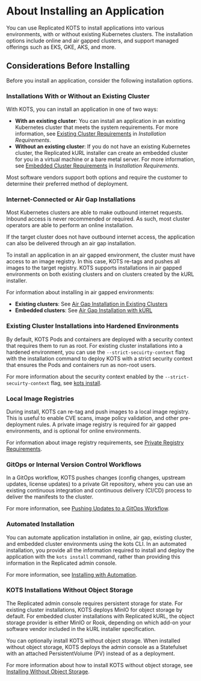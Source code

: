 # About Installing an Application

You can use Replicated KOTS to install applications into various environments, with or without existing Kubernetes clusters. The installation options include online and air gapped clusters, and support managed offerings such as EKS, GKE, AKS, and more.

## Considerations Before Installing

Before you install an application, consider the following installation options.

### Installations With or Without an Existing Cluster

With KOTS, you can install an application in one of two ways:
* **With an existing cluster**: You can install an application in an existing Kubernetes cluster that meets the system requirements. For more information, see [Existing Cluster Requirements](installing-general-requirements#existing-cluster-requirements) in _Installation Requirements_.
* **Without an existing cluster**: If you do not have an existing Kubernetes cluster, the Replicated kURL installer can create an embedded cluster for you in a virtual machine or a bare metal server. For more information, see [Embedded Cluster Requirements](installing-general-requirements#embedded-cluster-requirements) in _Installation Requirements_.

Most software vendors support both options and require the customer to determine their preferred method of deployment.

### Internet-Connected or Air Gap Installations

Most Kubernetes clusters are able to make outbound internet requests. Inbound access is never recommended or required.
As such, most cluster operators are able to perform an online installation.

If the target cluster does not have outbound internet access, the application can also be delivered through an air gap installation.

To install an application in an air gapped environment, the cluster must have access to an image registry. In this case, KOTS re-tags and pushes all images to the target registry. KOTS supports installations in air gapped environments on both existing clusters and on clusters created by the kURL installer.

For information about installing in air gapped environments:
* **Existing clusters**: See [Air Gap Installation in Existing Clusters](installing-existing-cluster-airgapped)
* **Embedded clusters**: See [Air Gap Installation with kURL](installing-embedded-airgapped)

### Existing Cluster Installations into Hardened Environments

By default, KOTS Pods and containers are deployed with a security context that requires them to run as root. For existing cluster installations into a hardened environment, you can use the `--strict-secuirty-context` flag with the installation command to deploy KOTS with a strict security context that ensures the Pods and containers run as non-root users.

For more information about the security context enabled by the `--strict-secuirty-context` flag, see [kots install](/reference/kots-cli-install).

### Local Image Registries

During install, KOTS can re-tag and push images to a local image registry.
This is useful to enable CVE scans, image policy validation, and other pre-deployment rules. A private image registry is required for air gapped environments, and is optional for online environments.

For information about image registry requirements, see [Private Registry Requirements](installing-general-requirements#private-registry-requirements).

### GitOps or Internal Version Control Workflows

In a GitOps workflow, KOTS pushes changes (config changes, upstream updates, license updates) to a private Git repository, where you can use an existing continuous integration and continuous delivery (CI/CD) process to deliver the manifests to the cluster.

For more information, see [Pushing Updates to a GitOps Workflow](gitops-workflow).

### Automated Installation

You can automate application installation in online, air gap, existing cluster, and embedded cluster environments using the kots CLI. In an automated installation, you provide all the information required to install and deploy the application with the `kots install` command, rather than providing this information in the Replicated admin console.

For more information, see [Installing with Automation](/enterprise/installing-existing-cluster-automation).

### KOTS Installations Without Object Storage

The Replicated admin console requires persistent storage for state. For existing cluster installations, KOTS deploys MinIO for object storage by default. For embedded cluster installations with Replicated kURL, the object storage provider is either MinIO or Rook, depending on which add-on your software vendor included in the kURL installer specification.

You can optionally install KOTS without object storage. When installed without object storage, KOTS deploys the admin console as a Statefulset with an attached PersistentVolume (PV) instead of as a deployment.

For more information about how to install KOTS without object storage, see [Installing Without Object Storage](/enterprise/installing-stateful-component-requirements).